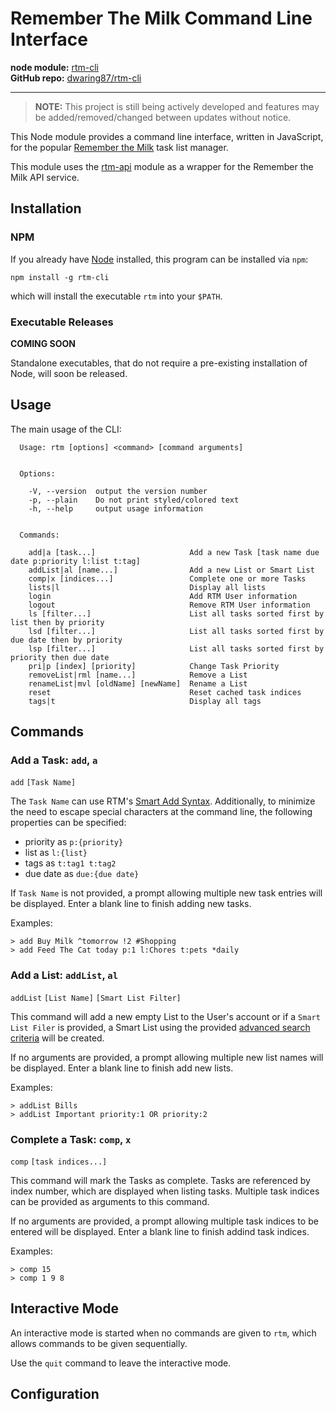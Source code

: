 Remember The Milk Command Line Interface
========================================

**node module:** [rtm-cli](https://www.npmjs.com/package/rtm-cli)<br />
**GitHub repo:** [dwaring87/rtm-cli](https://github.com/dwaring87/rtm-cli)

---

> **NOTE:** This project is still being actively developed and features
> may be added/removed/changed between updates without notice.

This Node module provides a command line interface, written in JavaScript,
for the popular [Remember the Milk](https://www.rememberthemilk.com/) task list
manager.

This module uses the [rtm-api](https://github.com/dwaring87/rtm-api) module as
a wrapper for the Remember the Milk API service.


## Installation

### NPM

If you already have [Node](https://nodejs.org) installed, this program can be
installed via `npm`:

```shell
npm install -g rtm-cli
```

which will install the executable `rtm` into your `$PATH`.

### Executable Releases

**COMING SOON**

Standalone executables, that do not require a pre-existing installation of Node,
will soon be released.


## Usage

The main usage of the CLI:

```
  Usage: rtm [options] <command> [command arguments]


  Options:

    -V, --version  output the version number
    -p, --plain    Do not print styled/colored text
    -h, --help     output usage information


  Commands:

    add|a [task...]                     Add a new Task [task name due date p:priority l:list t:tag]
    addList|al [name...]                Add a new List or Smart List
    comp|x [indices...]                 Complete one or more Tasks
    lists|l                             Display all lists
    login                               Add RTM User information
    logout                              Remove RTM User information
    ls [filter...]                      List all tasks sorted first by list then by priority
    lsd [filter...]                     List all tasks sorted first by due date then by priority
    lsp [filter...]                     List all tasks sorted first by priority then due date
    pri|p [index] [priority]            Change Task Priority
    removeList|rml [name...]            Remove a List
    renameList|mvl [oldName] [newName]  Rename a List
    reset                               Reset cached task indices
    tags|t                              Display all tags
```

## Commands


### Add a Task: `add`, `a`

`add` `[Task Name]`

The `Task Name` can use RTM's [Smart Add Syntax](https://www.rememberthemilk.com/help/answer/basics-smartadd-howdoiuse).
Additionally, to minimize the need to escape special characters at the command line,
the following properties can be specified:

  - priority as `p:{priority}`
  - list as `l:{list}`
  - tags as `t:tag1 t:tag2`
  - due date as `due:{due date}`

If `Task Name` is not provided, a prompt allowing multiple new task entries
will be displayed.  Enter a blank line to finish adding new tasks.

Examples:
```
> add Buy Milk ^tomorrow !2 #Shopping
> add Feed The Cat today p:1 l:Chores t:pets *daily
```


### Add a List: `addList`, `al`

`addList` `[List Name]` `[Smart List Filter]`

This command will add a new empty List to the User's account or if a
`Smart List Filer` is provided, a Smart List using the provided
[advanced search criteria](https://www.rememberthemilk.com/help/?ctx=basics.search.advanced)
will be created.

If no arguments are provided, a prompt allowing multiple new list names
will be displayed.  Enter a blank line to finish add new lists.

Examples:
```
> addList Bills
> addList Important priority:1 OR priority:2
```


### Complete a Task: `comp`, `x`

`comp` `[task indices...]`

This command will mark the Tasks as complete.  Tasks are referenced by index
number, which are displayed when listing tasks.  Multiple task indices can be
provided as arguments to this command.

If no arguments are provided, a prompt allowing multiple task indices to be
entered will be displayed.  Enter a blank line to finish addind task indices.

Examples:
```
> comp 15
> comp 1 9 8
```




## Interactive Mode

An interactive mode is started when no commands are given to `rtm`, which
allows commands to be given sequentially.

Use the `quit` command to leave the interactive mode.


## Configuration

